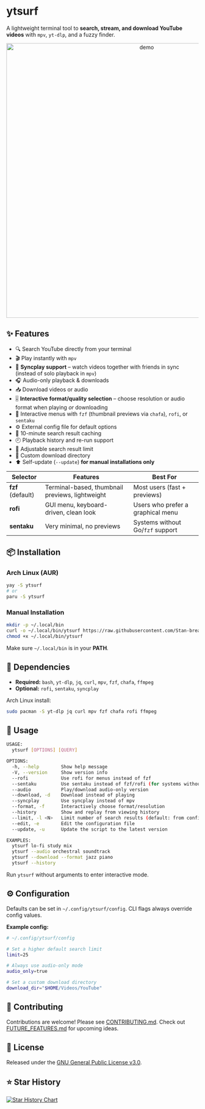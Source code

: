 # ytsurf

A lightweight terminal tool to **search, stream, and download YouTube videos** with `mpv`, `yt-dlp`, and a fuzzy finder.

<p align="center">
  <img width="720" alt="demo" src="https://github.com/user-attachments/assets/0771f53b-ad16-41a2-9938-9aaaf0eaa1ae" />
</p>



## ✨ Features

* 🔍 Search YouTube directly from your terminal
* 🎬 Play instantly with `mpv`
* 👥 **Syncplay support** – watch videos together with friends in sync (instead of solo playback in `mpv`)
* 🎧 Audio-only playback & downloads
* 📥 Download videos or audio
* 🎚 **Interactive format/quality selection** – choose resolution or audio format when playing *or* downloading
* 🎨 Interactive menus with `fzf` (thumbnail previews via `chafa`), `rofi`, or `sentaku`
* ⚙️ External config file for default options
* 📜 10-minute search result caching
* 🕘 Playback history and re-run support
* 🔢 Adjustable search result limit
* 📂 Custom download directory
* ⬆️ Self-update (`--update`) **for manual installations only**



| Selector          | Features                                        | Best For                          |
| ----------------- |  ----------------------------------------------- | --------------------------------- |
| **fzf** (default) |Terminal-based, thumbnail previews, lightweight | Most users (fast + previews)      |
| **rofi**          | GUI menu, keyboard-driven, clean look           | Users who prefer a graphical menu |
| **sentaku**       | Very minimal, no previews                       | Systems without Go/`fzf` support  |



## 📦 Installation

### Arch Linux (AUR)

```bash
yay -S ytsurf
# or
paru -S ytsurf
```

### Manual Installation

```bash
mkdir -p ~/.local/bin
curl -o ~/.local/bin/ytsurf https://raw.githubusercontent.com/Stan-breaks/ytsurf/main/ytsurf.sh
chmod +x ~/.local/bin/ytsurf
```

Make sure `~/.local/bin` is in your **PATH**.


## 🔧 Dependencies

* **Required:** `bash`, `yt-dlp`, `jq`, `curl`, `mpv`, `fzf`, `chafa`, `ffmpeg`
* **Optional:** `rofi`, `sentaku`, `syncplay`

Arch Linux install:

```bash
sudo pacman -S yt-dlp jq curl mpv fzf chafa rofi ffmpeg
```


## 🚀 Usage

```bash
USAGE:
  ytsurf [OPTIONS] [QUERY]

OPTIONS:
  -h, --help        Show help message
  -V, --version     Show version info
  --rofi            Use rofi for menus instead of fzf
  --sentaku         Use sentaku instead of fzf/rofi (for systems without Go)
  --audio           Play/download audio-only version
  --download, -d    Download instead of playing
  --syncplay        Use syncplay instead of mpv
  --format, -f      Interactively choose format/resolution
  --history         Show and replay from viewing history
  --limit, -l <N>   Limit number of search results (default: from config)
  --edit, -e        Edit the configuration file
  --update, -u      Update the script to the latest version

EXAMPLES:
  ytsurf lo-fi study mix
  ytsurf --audio orchestral soundtrack
  ytsurf --download --format jazz piano
  ytsurf --history
```

Run `ytsurf` without arguments to enter interactive mode.


## ⚙️ Configuration

Defaults can be set in `~/.config/ytsurf/config`.
CLI flags always override config values.

**Example config:**

```bash
# ~/.config/ytsurf/config

# Set a higher default search limit
limit=25

# Always use audio-only mode
audio_only=true

# Set a custom download directory
download_dir="$HOME/Videos/YouTube"
```


## 🤝 Contributing

Contributions are welcome! Please see [CONTRIBUTING.md](CONTRIBUTING.md).
Check out [FUTURE_FEATURES.md](FUTURE_FEATURES.md) for upcoming ideas.


## 📜 License

Released under the [GNU General Public License v3.0](LICENSE).


## ⭐ Star History

<a href="https://www.star-history.com/#Stan-breaks/ytsurf&Date">
 <picture>
   <source media="(prefers-color-scheme: dark)" srcset="https://api.star-history.com/svg?repos=Stan-breaks/ytsurf&type=Date&theme=dark" />
   <source media="(prefers-color-scheme: light)" srcset="https://api.star-history.com/svg?repos=Stan-breaks/ytsurf&type=Date" />
   <img alt="Star History Chart" src="https://api.star-history.com/svg?repos=Stan-breaks/ytsurf&type=Date" />
 </picture>
</a>  

